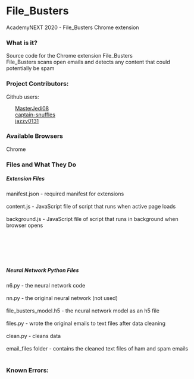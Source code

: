 # File_Busters
AcademyNEXT 2020 - File_Busters Chrome extension

<h3>What is it? </h3>
Source code for the Chrome extension File_Busters
<br>File_Busters scans open emails and detects any content that could potentially be spam

<h3>Project Contributors: </h3>
Github users: 
<ul style="list-style-type:none;">
  <li><a href ="https://github.com/MasterJedi08">MasterJedi08</a></li>
  <li><a href = "https://github.com/captain-snuffles">captain-snuffles</a></li>
  <li><a href = "https://github.com/jazzy0131">jazzy0131</a></li>
</ul>

<h3>Available Browsers</h3>
Chrome

<h3>Files and What They Do</h3>
  <h5>Extension Files</h5>
  manifest.json - required manifest for extensions<br></br>
  content.js - JavaScript file of script that runs when active page loads<br></br>
  background.js - JavaScript file of script that runs in background when browser opens<br></br>
    <br></br><br></br>
  <h5>Neural Network Python Files</h5>
  n6.py - the neural network code<br></br>
  nn.py - the original neural network (not used)<br></br>
  file_busters_model.h5 - the neural network model as an h5 file<br></br>
  files.py - wrote the original emails to text files after data cleaning<br></br>
  clean.py - cleans data<br></br>
  email_files folder - contains the cleaned text files of ham and spam emails<br></br>

<h3>Known Errors: </h3>
